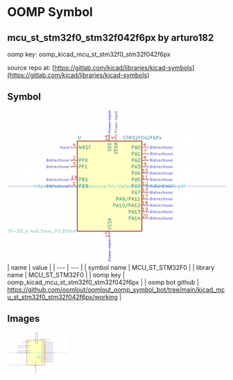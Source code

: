 # OOMP Symbol  
## mcu_st_stm32f0_stm32f042f6px  by arturo182  
  
oomp key: oomp_kicad_mcu_st_stm32f0_stm32f042f6px  
  
source repo at: [https://gitlab.com/kicad/libraries/kicad-symbols](https://gitlab.com/kicad/libraries/kicad-symbols)  
## Symbol  
  
[![working.png](working_600.png)](working.png)  
| name | value | 
| --- | --- | 
| symbol name | MCU_ST_STM32F0 | 
| library name | MCU_ST_STM32F0 | 
| oomp key | oomp_kicad_mcu_st_stm32f0_stm32f042f6px | 
| oomp bot github | https://github.com/oomlout/oomlout_oomp_symbol_bot/tree/main/kicad_mcu_st_stm32f0_stm32f042f6px/working | 
## Images  
  
[![working.png](working_140.png)](working.png)  
